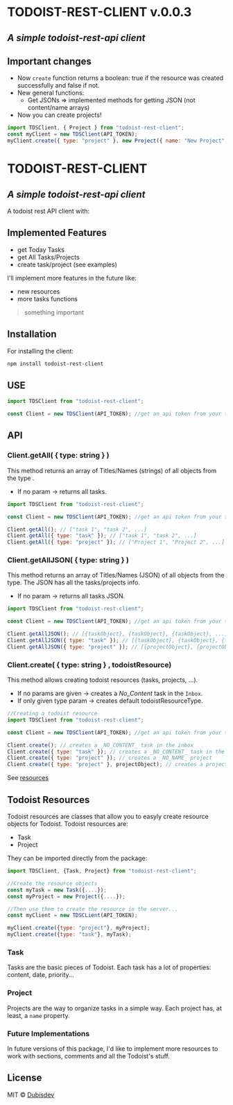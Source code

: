# TODOIST-REST-CLIENT v.0.0.3

## _A simple todoist-rest-api client_

## Important changes

- Now `create` function returns a boolean: true if the resource was created successfully and false if not.
- New general functions:
  - Get JSONs => implemented methods for getting JSON (not content/name arrays)
- Now you can create projects!

```js
import TDSClient, { Project } from "todoist-rest-client";
const myClient = new TDSClient(API_TOKEN);
myClient.create({ type: "project" }, new Project({ name: "New Project" }));
```

# TODOIST-REST-CLIENT

## _A simple todoist-rest-api client_

A todoist rest API client with:

## Implemented Features

- get Today Tasks
- get All Tasks/Projects
- create task/project (see examples)

I'll implement more features in the future like:

- new resources
- more tasks functions

> something important

## Installation

For installing the client:

```sh
npm install todoist-rest-client
```

## USE

```js
import TDSClient from "todoist-rest-client";

const Client = new TDSClient(API_TOKEN); //get an api token from your todoist integrations page
```

## API

### Client.getAll( { type: string } )

This method returns an array of Titles/Names (strings) of all objects from the type .

- If no param -> returns all tasks.

```js
import TDSClient from "todoist-rest-client";

const Client = new TDSClient(API_TOKEN); //get an api token from your todoist integrations page

Client.getAll(); // ["task 1", "task 2", ...]
Client.getAll({ type: "task" }); // ["task 1", "task 2", ...]
Client.getAll({ type: "project" }); // ["Project 1", "Project 2", ...]
```

### Client.getAllJSON( { type: string } )

This method returns an array of Titles/Names (JSON) of all objects from the type. The JSON has all the tasks/projects info.

- If no param -> returns all tasks JSON.

```js
import TDSClient from "todoist-rest-client";

const Client = new TDSClient(API_TOKEN); //get an api token from your todoist integrations page

Client.getAllJSON(); // [{taskObject}, {taskObject}, {taskObject}, ...]
Client.getAllJSON({ type: "task" }); // [{taskObject}, {taskObject}, {taskObject}, ...]
Client.getAllJSON({ type: "project" }); // [{projectObject}, {projectObject}, {projectObject}]
```

### Client.create( { type: string } , todoistResource)

This method allows creating todoist resources (tasks, projects, ...).

- If no params are given -> creates a _No_Content_ task in the `Inbox`.
- If only given type param -> creates default todoistResourceType.

```js
//Creating a todoist resource
import TDSClient from "todoist-rest-client";

const Client = new TDSClient(API_TOKEN); //get an api token from your todoist integrations page

Client.create(); // creates a _NO_CONTENT_ task in the inbox
Client.create({ type: "task" }); // creates a _NO_CONTENT_ task in the inbox
Client.create({ type: "project" }); // creates a _NO_NAME_ project
Client.create({ type: "project" }, projectObject); // creates a project with the data given in the object
```

See [resources](#Todoist-Resources)

## Todoist Resources

Todoist resources are classes that allow you to easyly create resource objects for Todoist.
Todoist resources are:

- Task
- Project

They can be imported directly from the package:

```js
import TDSClient, {Task, Project} from "todoist-rest-client";

//Create the resource objects
const myTask = new Task({....});
const myProject = new Project({....});

//Then use them to create the resource in the server...
const myClient = new TDSCLient(API_TOKEN);

myClient.create({type: "project"}, myProject);
myClient.create({type: "task"}, myTask);

```

### Task

Tasks are the basic pieces of Todoist. Each task has a lot of properties: content, date, priority...

### Project

Projects are the way to organize tasks in a simple way. Each project has, at least, a `name` property.

### Future Implementations

In future versions of this package, I'd like to implement more resources to work with sections, comments and all the Todoist's stuff.

## License

MIT © [Dubisdev](https://dubis.dev)
